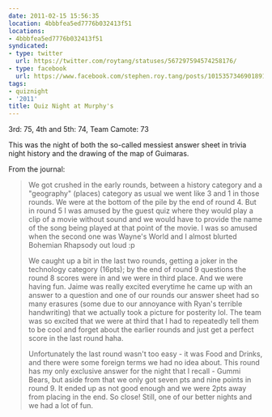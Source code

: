 ```yaml
---
date: 2011-02-15 15:56:35
location: 4bbbfea5ed7776b032413f51
locations:
- 4bbbfea5ed7776b032413f51
syndicated:
- type: twitter
  url: https://twitter.com/roytang/statuses/567297594574258176/
- type: facebook
  url: https://www.facebook.com/stephen.roy.tang/posts/10153573469018912
tags:
- quiznight
- '2011'
title: Quiz Night at Murphy's
---
```


3rd: 75, 4th and 5th: 74, Team Camote: 73

This was the night of both the so-called messiest answer sheet in trivia night history and the drawing of the map of Guimaras.

From the journal:

> We got crushed in the early rounds, between a history category and a "geography" (places) category as usual we went like 3 and 1 in those rounds. We were at the bottom of the pile by the end of round 4. But in round 5 I was amused by the guest quiz where they would play a clip of a movie without sound and we would have to provide the name of the song being played at that point of the movie. I was so amused when the second one was Wayne's World and I almost blurted Bohemian Rhapsody out loud :p
> 
> We caught up a bit in the last two rounds, getting a joker in the technology category (16pts); by the end of round 9 questions the round 8 scores were in and we were in third place. And we were having fun. Jaime was really excited everytime he came up with an answer to a question and one of our rounds our answer sheet had so many erasures (some due to our annoyance with Ryan's terrible handwriting) that we actually took a picture for posterity lol. The team was so excited that we were at third that I had to repeatedly tell them to be cool and forget about the earlier rounds and just get a perfect score in the last round haha.
> 
> Unfortunately the last round wasn't too easy - it was Food and Drinks, and there were some foreign terms we had no idea about. This round has my only exclusive answer for the night that I recall - Gummi Bears, but aside from that we only got seven pts and nine points in round 9. It ended up as not good enough and we were 2pts away from placing in the end. So close! Still, one of our better nights and we had a lot of fun.
>